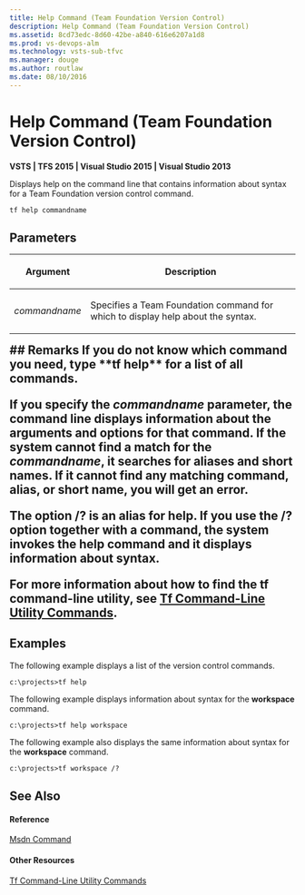 ```yaml
---
title: Help Command (Team Foundation Version Control)
description: Help Command (Team Foundation Version Control)
ms.assetid: 8cd73edc-8d60-42be-a840-616e6207a1d8
ms.prod: vs-devops-alm
ms.technology: vsts-sub-tfvc
ms.manager: douge
ms.author: routlaw
ms.date: 08/10/2016
---
```


# Help Command (Team Foundation Version Control)

**VSTS | TFS 2015 | Visual Studio 2015 | Visual Studio 2013**

Displays help on the command line that contains information about syntax for a Team Foundation version control command.

    tf help commandname
## Parameters<table>
<thead>
<tr>
<th><p><strong>Argument</strong></p></th>
<th><p><strong>Description</strong></p></th>
</tr>
</thead>
<tbody>
<tr>
<td><p><em>commandname</em></p></td>
<td><p>Specifies a Team Foundation command for which to display help about the syntax.</p></td>
</tr>
</tbody>
</table>
## Remarks
If you do not know which command you need, type **tf help** for a list of all commands.

If you specify the *commandname* parameter, the command line displays information about the arguments and options for that command. If the system cannot find a match for the *commandname*, it searches for aliases and short names. If it cannot find any matching command, alias, or short name, you will get an error.

The option **/?** is an alias for **help**. If you use the **/?** option together with a command, the system invokes the **help** command and it displays information about syntax.

For more information about how to find the **tf** command-line utility, see [Tf Command-Line Utility Commands](https://msdn.microsoft.com/library/z51z7zy0).
## Examples
The following example displays a list of the version control commands.

    c:\projects>tf help

The following example displays information about syntax for the **workspace** command.

    c:\projects>tf help workspace

The following example also displays the same information about syntax for the **workspace** command.

    c:\projects>tf workspace /?

## See Also

#### Reference

[Msdn Command](msdn-command.md)

#### Other Resources

[Tf Command-Line Utility Commands](https://msdn.microsoft.com/library/z51z7zy0)

